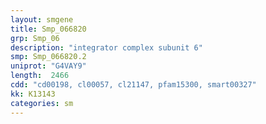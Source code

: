```yaml
---
layout: smgene
title: Smp_066820
grp: Smp_06
description: "integrator complex subunit 6"
smp: Smp_066820.2
uniprot: "G4VAY9"
length:  2466
cdd: "cd00198, cl00057, cl21147, pfam15300, smart00327"
kk: K13143
categories: sm
---
```

